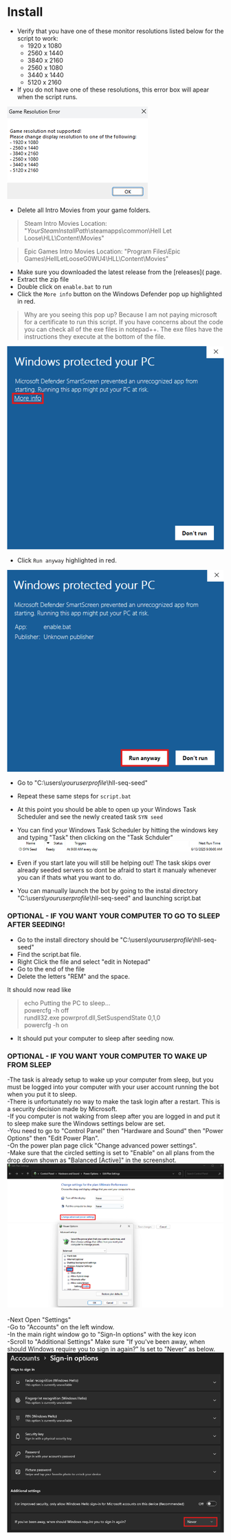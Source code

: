 # Install

- Verify that you have one of these monitor resolutions listed below for the script to work:
  - 1920 x 1080
  - 2560 x 1440
  - 3840 x 2160
  - 2560 x 1080
  - 3440 x 1440
  - 5120 x 2160
- If you do not have one of these resolutions, this error box will apear when the script runs.
  
![first](https://github.com/waterjugs/SYN-Seed-Script/blob/screenshots/Game%20Resolution%20Error.png)

- Delete all Intro Movies from your game folders.
> Steam Intro Movies Location: "*YourSteamInstallPath*\\steamapps\common\Hell Let Loose\HLL\Content\Movies"

> Epic Games Intro Movies Location: "Program Files\Epic Games\HellLetLooseG0WU4\HLL\Content\Movies"
 
- Make sure you downloaded the latest release from the [releases]( page.
- Extract the zip file
- Double click on `enable.bat` to run
- Click the `More info` button on the Windows Defender pop up highlighted in red.
> Why are you seeing this pop up? Because I am not paying microsoft for a certificate to run this script. If you have concerns about the code you can check all of the exe files in notepad++. The exe files have the instructions they execute at the bottom of the file. 

![second](https://github.com/waterjugs/SYN-Seed-Script/blob/screenshots/Windows%20Security%2001.png)

- Click `Run anyway` highlighted in red.

![third](https://github.com/waterjugs/SYN-Seed-Script/blob/screenshots/Windows%20Security%2002.png)

- Go to "C:\users\\*youruserprofile*\hll-seq-seed"

- Repeat these same steps for `script.bat`
- At this point you should be able to open up your Windows Task Scheduler and see the newly created task `SYN seed`
- You can find your Windows Task Scheduler by hitting the windows key and typing "Task" then clicking on the "Task Schduler"
![task](https://github.com/waterjugs/SYN-Seed-Script/blob/screenshots/Syn%20Task.png)
  
- Even if you start late you will still be helping out! The task skips over already seeded servers so dont be afraid to start it manualy whenever you can if thats what you want to do.
- You can manually launch the bot by going to the instal directory "C:\users\\*youruserprofile*\hll-seq-seed" and launching script.bat

### OPTIONAL - IF YOU WANT YOUR COMPUTER TO GO TO SLEEP AFTER SEEDING!

- Go to the install directory should be "C:\users\\*youruserprofile*\hll-seq-seed"
- Find the script.bat file.
- Right Click the file and select "edit in Notepad"
- Go to the end of the file
- Delete the letters "REM" and the space.

It should now read like 


> echo Putting the PC to sleep... <br>
> powercfg -h off <br>
> rundll32.exe powrprof.dll,SetSuspendState 0,1,0 <br>
> powercfg -h on <br>


- It should put your computer to sleep after seeding now.

### OPTIONAL - IF YOU WANT YOUR COMPUTER TO WAKE UP FROM SLEEP <br>

-The task is already setup to wake up your computer from sleep, but you must be logged into your computer with your user account running the bot when you put it to sleep. <br>
-There is unfortunately no way to make the task login after a restart. This is a security decision made by Microsoft.<br>
-If you computer is not waking from sleep after you are logged in and put it to sleep make sure the Windows settings below are set. <br>
-You need to go to "Control Panel" then "Hardware and Sound" then "Power Options" then "Edit Power Plan". <br>
-On the power plan page click "Change advanced power settings". <br>
-Make sure that the circled setting is set to "Enable" on all plans from the drop down shown as "Balanced [Active]" in the screenshot. 
![Power Plan](https://github.com/waterjugs/SYN-Seed-Script/blob/screenshots/Power%20Plan%20Settings.png) <br>
<br>
-Next Open "Settings" <br>
-Go to "Accounts" on the left window. <br>
-In the main right window go to "Sign-In options" with the key icon <br>
-Scroll to "Additional Settings" Make sure "If you've been away, when should Windows require you to sign in again?" Is set to "Never" as below. 
![Account Settings](https://github.com/waterjugs/SYN-Seed-Script/blob/screenshots/Account%20Setting.png)
